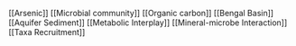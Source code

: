 [[Arsenic]]
[[Microbial community]]
[[Organic carbon]]
[[Bengal Basin]]
[[Aquifer Sediment]]
[[Metabolic Interplay]]
[[Mineral-microbe Interaction]]
[[Taxa Recruitment]]
